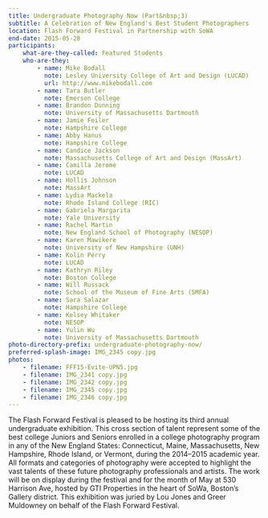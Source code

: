 ```yaml
---
title: Undergraduate Photography Now (Part&nbsp;3)
subtitle: A Celebration of New England's Best Student Photographers
location: Flash Forward Festival in Partnership with SoWA
end-date: 2015-05-28
participants:
    what-are-they-called: Featured Students
    who-are-they:
        - name: Mike Bodall
          note: Lesley University College of Art and Design (LUCAD)
          url: http://www.mikebodall.com
        - name: Tara Butler
          note: Emerson College
        - name: Brandon Dunning
          note: University of Massachusetts Dartmouth
        - name: Jamie Feiler
          note: Hampshire College
        - name: Abby Hanus
          note: Hampshire College
        - name: Candice Jackson
          note: Massachusetts College of Art and Design (MassArt)
        - name: Camilla Jerome
          note: LUCAD
        - name: Hollis Johnson
          note: MassArt
        - name: Lydia Mackela
          note: Rhode Island College (RIC)
        - name: Gabriela Margarita
          note: Yale University
        - name: Rachel Martin
          note: New England School of Photography (NESOP)
        - name: Karen Mawikere
          note: University of New Hampshire (UNH)
        - name: Kolin Perry
          note: LUCAD
        - name: Kathryn Riley
          note: Boston College
        - name: Will Russack
          note: School of the Museum of Fine Arts (SMFA)
        - name: Sara Salazar
          note: Hampshire College
        - name: Kelsey Whitaker
          note: NESOP
        - name: Yulin Wu
          note: University of Massachusetts Dartmouth
photo-directory-prefix: undergraduate-photography-now/
preferred-splash-image: IMG_2345 copy.jpg
photos:
    - filename: FFF15-Evite-UPN5.jpg
    - filename: IMG_2341 copy.jpg
    - filename: IMG_2342 copy.jpg
    - filename: IMG_2345 copy.jpg
    - filename: IMG_2346 copy.jpg
---
```


The Flash Forward Festival is pleased to be hosting its third annual undergraduate exhibition. This cross section of talent represent some of the best college Juniors and Seniors enrolled in a college photography program in any of the New England States: Connecticut, Maine, Massachusetts, New Hampshire, Rhode Island, or Vermont, during the 2014–2015 academic year. All formats and categories of photography were accepted to highlight the vast talents of these future photography professionals and artists. The work will be on display during the festival and for the month of May at 530 Harrison Ave, hosted by GTI Properties in the heart of SoWa, Boston’s Gallery district. This exhibition was juried by Lou Jones and Greer Muldowney on behalf of the Flash Forward Festival.
